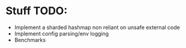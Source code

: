 # Stuff TODO:
* Implement a sharded hashmap non reliant on unsafe external code
* Implement config parsing/env logging
* Benchmarks
